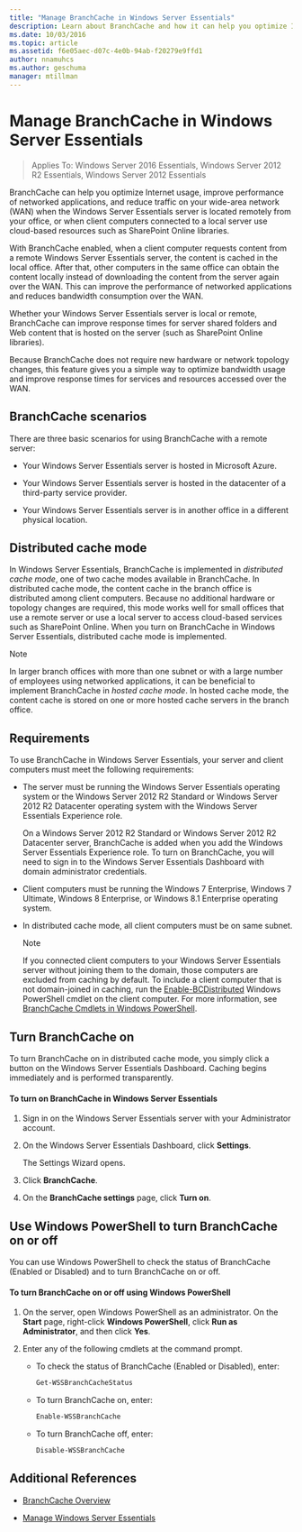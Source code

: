 ```yaml
---
title: "Manage BranchCache in Windows Server Essentials"
description: Learn about BranchCache and how it can help you optimize Internet usage, improve performance of networked applications, and reduce traffic on your WAN.
ms.date: 10/03/2016
ms.topic: article
ms.assetid: f6e05aec-d07c-4e0b-94ab-f20279e9ffd1
author: nnamuhcs
ms.author: geschuma
manager: mtillman
---
```


# Manage BranchCache in Windows Server Essentials

>Applies To: Windows Server 2016 Essentials, Windows Server 2012 R2 Essentials, Windows Server 2012 Essentials

BranchCache can help you optimize Internet usage, improve performance of networked applications, and reduce traffic on your wide-area network (WAN) when the  Windows Server Essentials server is located remotely from your office, or when client computers connected to a local server use cloud-based resources such as SharePoint Online libraries.

 With BranchCache enabled, when a client computer requests content from a remote  Windows Server Essentials server, the content is cached in the local office. After that, other computers in the same office can obtain the content locally instead of downloading the content from the server again over the WAN. This can improve the performance of networked applications and reduces bandwidth consumption over the WAN.

 Whether your  Windows Server Essentials server is local or remote, BranchCache can improve response times for server shared folders and Web content that is hosted on the server (such as SharePoint Online libraries).

 Because BranchCache does not require new hardware or network topology changes, this feature gives you a simple way to optimize bandwidth usage and improve response times for services and resources accessed over the WAN.

## BranchCache scenarios
 There are three basic scenarios for using BranchCache with a remote server:

-   Your  Windows Server Essentials server is hosted in  Microsoft Azure.

-   Your  Windows Server Essentials server is hosted in the datacenter of a third-party service provider.

-   Your  Windows Server Essentials server is in another office in a different physical location.

## Distributed cache mode
 In  Windows Server Essentials, BranchCache is implemented in *distributed cache mode*, one of two cache modes available in BranchCache. In distributed cache mode, the content cache in the branch office is distributed among client computers. Because no additional hardware or topology changes are required, this mode works well for small offices that use a remote server or use a local server to access cloud-based services such as SharePoint Online. When you turn on BranchCache in  Windows Server Essentials, distributed cache mode is implemented.

> [!NOTE]
>  In larger branch offices with more than one subnet or with a large number of employees using networked applications, it can be beneficial to implement BranchCache in *hosted cache mode*. In hosted cache mode, the content cache is stored on one or more hosted cache servers in the branch office.

## Requirements
 To use BranchCache in  Windows Server Essentials, your server and client computers must meet the following requirements:

-   The server must be running the  Windows Server Essentials operating system or the  Windows Server 2012 R2 Standard or  Windows Server 2012 R2 Datacenter operating system with the Windows Server Essentials Experience role.

     On a  Windows Server 2012 R2 Standard or  Windows Server 2012 R2 Datacenter server, BranchCache is added when you add the Windows Server Essentials Experience role. To turn on BranchCache, you will need to sign in to the  Windows Server Essentials Dashboard with domain administrator credentials.

-   Client computers must be running the  Windows 7 Enterprise,  Windows 7 Ultimate,  Windows 8 Enterprise, or  Windows 8.1 Enterprise operating system.

-   In distributed cache mode, all client computers must be on same subnet.

    > [!NOTE]
    >  If you connected client computers to your Windows Server Essentials server without joining them to the domain, those computers are excluded from caching by default. To include a client computer that is not domain-joined in caching, run the [Enable-BCDistributed](https://technet.microsoft.com/library/hh848398.aspx) Windows PowerShell cmdlet on the client computer. For more information, see [BranchCache Cmdlets in Windows PowerShell](https://technet.microsoft.com/library/hh848392.aspx).


## Turn BranchCache on
 To turn BranchCache on in distributed cache mode, you simply click a button on the  Windows Server Essentials Dashboard. Caching begins immediately and is performed transparently.

#### To turn on BranchCache in Windows Server Essentials

1.  Sign in on the  Windows Server Essentials server with your Administrator account.

2.  On the  Windows Server Essentials Dashboard, click **Settings**.

     The Settings Wizard opens.

3.  Click **BranchCache**.

4.  On the **BranchCache settings** page, click **Turn on**.

## Use Windows PowerShell to turn BranchCache on or off
 You can use Windows PowerShell to check the status of BranchCache (Enabled or Disabled) and to turn BranchCache on or off.

#### To turn BranchCache on or off using Windows PowerShell

1.  On the server, open Windows PowerShell as an administrator. On the **Start** page, right-click **Windows PowerShell**, click **Run as Administrator**, and then click **Yes**.

2.  Enter any of the following cmdlets at the command prompt.

    -   To check the status of BranchCache (Enabled or Disabled), enter:

        ```powershell
        Get-WSSBranchCacheStatus
        ```

    -   To turn BranchCache on, enter:

        ```powershell
        Enable-WSSBranchCache
        ```

    -   To turn BranchCache off, enter:

        ```powershell
        Disable-WSSBranchCache
        ```

## Additional References

-   [BranchCache Overview](/previous-versions/windows/it-pro/windows-server-2012-R2-and-2012/hh831696(v=ws.11))

-   [Manage Windows Server Essentials](Manage-Windows-Server-Essentials.md)